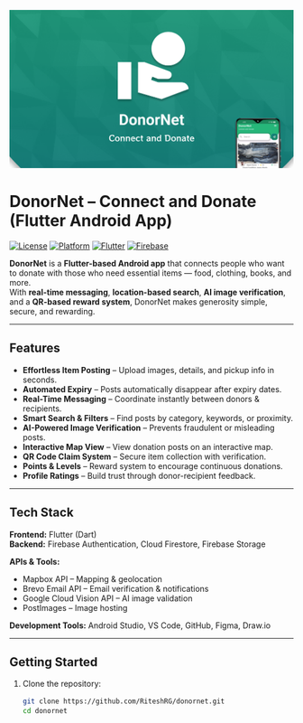 <!-- Project Banner -->
![DonorNet Banner](banner.png) <!-- Replace with your banner image -->

# DonorNet – Connect and Donate (Flutter Android App)

[![License](https://img.shields.io/badge/license-MIT-green.svg)](LICENSE)
[![Platform](https://img.shields.io/badge/platform-Android-blue.svg)]()
[![Flutter](https://img.shields.io/badge/Flutter-3.0+-02569B?logo=flutter)]()
[![Firebase](https://img.shields.io/badge/Backend-Firebase-orange.svg)]()

**DonorNet** is a **Flutter-based Android app** that connects people who want to donate with those who need essential items — food, clothing, books, and more.  
With **real-time messaging**, **location-based search**, **AI image verification**, and a **QR-based reward system**, DonorNet makes generosity simple, secure, and rewarding.

---

## Features

- **Effortless Item Posting** – Upload images, details, and pickup info in seconds.  
- **Automated Expiry** – Posts automatically disappear after expiry dates.  
- **Real-Time Messaging** – Coordinate instantly between donors & recipients.  
- **Smart Search & Filters** – Find posts by category, keywords, or proximity.  
- **AI-Powered Image Verification** – Prevents fraudulent or misleading posts.  
- **Interactive Map View** – View donation posts on an interactive map.  
- **QR Code Claim System** – Secure item collection with verification.  
- **Points & Levels** – Reward system to encourage continuous donations.  
- **Profile Ratings** – Build trust through donor-recipient feedback.

---

## Tech Stack

**Frontend:** Flutter (Dart)  
**Backend:** Firebase Authentication, Cloud Firestore, Firebase Storage  

**APIs & Tools:**  
- Mapbox API – Mapping & geolocation  
- Brevo Email API – Email verification & notifications  
- Google Cloud Vision API – AI image validation  
- PostImages – Image hosting  

**Development Tools:** Android Studio, VS Code, GitHub, Figma, Draw.io

---

## Getting Started

1. Clone the repository:
   ```bash
   git clone https://github.com/RiteshRG/donornet.git
   cd donornet
